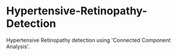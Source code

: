 # Hypertensive-Retinopathy-Detection
Hypertensive Retinopathy detection using 'Connected Component Analysis'.
